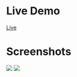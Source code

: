 # Live Demo
[Live](https://kasper-pawlowski.github.io/make-your-burger/)

# Screenshots
![](screenshots/Nothes1.PNG)
![](screenshots/Nothes2.PNG)
